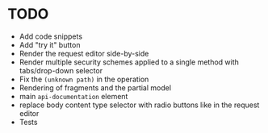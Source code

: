 
# TODO

- Add code  snippets
- Add "try it" button
- Render the request editor side-by-side
- Render multiple security schemes applied to a single method with tabs/drop-down selector
- Fix the `(unknown path)` in the operation
- Rendering of fragments and the partial model
- main `api-documentation` element
- replace body content type selector with radio buttons like in the request editor
- Tests
